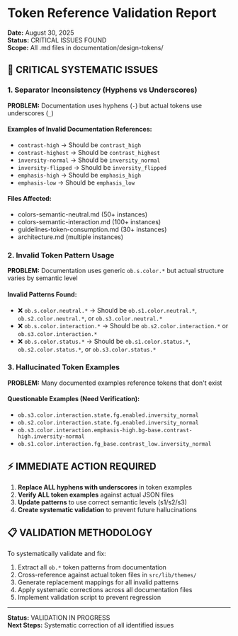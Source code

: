 # Token Reference Validation Report

**Date:** August 30, 2025  
**Status:** CRITICAL ISSUES FOUND  
**Scope:** All .md files in documentation/design-tokens/

## 🚨 CRITICAL SYSTEMATIC ISSUES

### 1. **Separator Inconsistency (Hyphens vs Underscores)**

**PROBLEM:** Documentation uses hyphens (`-`) but actual tokens use underscores (`_`)

#### Examples of Invalid Documentation References:
- `contrast-high` → Should be `contrast_high`
- `contrast-highest` → Should be `contrast_highest`
- `inversity-normal` → Should be `inversity_normal`
- `inversity-flipped` → Should be `inversity_flipped`
- `emphasis-high` → Should be `emphasis_high`
- `emphasis-low` → Should be `emphasis_low`

#### Files Affected:
- colors-semantic-neutral.md (50+ instances)
- colors-semantic-interaction.md (100+ instances)
- guidelines-token-consumption.md (30+ instances)
- architecture.md (multiple instances)

### 2. **Invalid Token Pattern Usage**

**PROBLEM:** Documentation uses generic `ob.s.color.*` but actual structure varies by semantic level

#### Invalid Patterns Found:
- ❌ `ob.s.color.neutral.*` → Should be `ob.s1.color.neutral.*`, `ob.s2.color.neutral.*`, or `ob.s3.color.neutral.*`
- ❌ `ob.s.color.interaction.*` → Should be `ob.s2.color.interaction.*` or `ob.s3.color.interaction.*`
- ❌ `ob.s.color.status.*` → Should be `ob.s1.color.status.*`, `ob.s2.color.status.*`, or `ob.s3.color.status.*`

### 3. **Hallucinated Token Examples**

**PROBLEM:** Many documented examples reference tokens that don't exist

#### Questionable Examples (Need Verification):
- `ob.s3.color.interaction.state.fg.enabled.inversity_normal`
- `ob.s2.color.interaction.state.fg.enabled.inversity_normal`
- `ob.s3.color.interaction.emphasis-high.bg-base.contrast-high.inversity-normal`
- `ob.s1.color.interaction.fg_base.contrast_low.inversity_normal`

## ⚡ IMMEDIATE ACTION REQUIRED

1. **Replace ALL hyphens with underscores** in token examples
2. **Verify ALL token examples** against actual JSON files
3. **Update patterns** to use correct semantic levels (s1/s2/s3)
4. **Create systematic validation** to prevent future hallucinations

## 📋 VALIDATION METHODOLOGY

To systematically validate and fix:

1. Extract all `ob.*` token patterns from documentation
2. Cross-reference against actual token files in `src/lib/themes/`
3. Generate replacement mappings for all invalid patterns
4. Apply systematic corrections across all documentation files
5. Implement validation script to prevent regression

---

**Status:** VALIDATION IN PROGRESS  
**Next Steps:** Systematic correction of all identified issues
